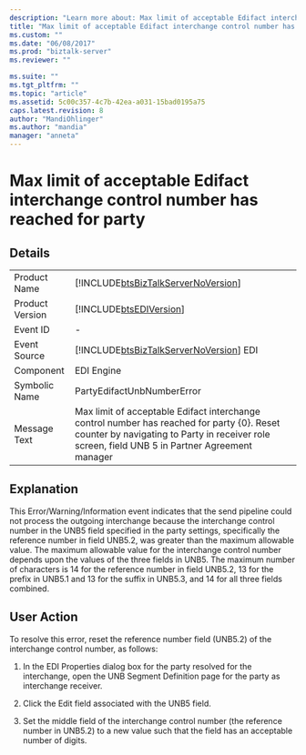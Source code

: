 ```yaml
---
description: "Learn more about: Max limit of acceptable Edifact interchange control number has reached for party"
title: "Max limit of acceptable Edifact interchange control number has reached for party | Microsoft Docs"
ms.custom: ""
ms.date: "06/08/2017"
ms.prod: "biztalk-server"
ms.reviewer: ""

ms.suite: ""
ms.tgt_pltfrm: ""
ms.topic: "article"
ms.assetid: 5c00c357-4c7b-42ea-a031-15bad0195a75
caps.latest.revision: 8
author: "MandiOhlinger"
ms.author: "mandia"
manager: "anneta"
---
```

# Max limit of acceptable Edifact interchange control number has reached for party
## Details  
  
|                 |                                                                                                                                                                                              |
|-----------------|----------------------------------------------------------------------------------------------------------------------------------------------------------------------------------------------|
|  Product Name   |                                                      [!INCLUDE[btsBizTalkServerNoVersion](../includes/btsbiztalkservernoversion-md.md)]                                                      |
| Product Version |                                                                  [!INCLUDE[btsEDIVersion](../includes/btsediversion-md.md)]                                                                  |
|    Event ID     |                                                                                              -                                                                                               |
|  Event Source   |                                                    [!INCLUDE[btsBizTalkServerNoVersion](../includes/btsbiztalkservernoversion-md.md)] EDI                                                    |
|    Component    |                                                                                          EDI Engine                                                                                          |
|  Symbolic Name  |                                                                                  PartyEdifactUnbNumberError                                                                                  |
|  Message Text   | Max limit of acceptable Edifact interchange control number has reached for party {0}. Reset counter by navigating to Party in receiver role screen, field UNB 5 in Partner Agreement manager |
  
## Explanation  
 This Error/Warning/Information event indicates that the send pipeline could not process the outgoing interchange because the interchange control number in the UNB5 field specified in the party settings, specifically the reference number in field UNB5.2, was greater than the maximum allowable value. The maximum allowable value for the interchange control number depends upon the values of the three fields in UNB5. The maximum number of characters is 14 for the reference number in field UNB5.2, 13 for the prefix in UNB5.1 and 13 for the suffix in UNB5.3, and 14 for all three fields combined.  
  
## User Action  
 To resolve this error, reset the reference number field (UNB5.2) of the interchange control number, as follows:  
  
1.  In the EDI Properties dialog box for the party resolved for the interchange, open the UNB Segment Definition page for the party as interchange receiver.  
  
2.  Click the Edit field associated with the UNB5 field.  
  
3.  Set the middle field of the interchange control number (the reference number in UNB5.2) to a new value such that the field has an acceptable number of digits.
